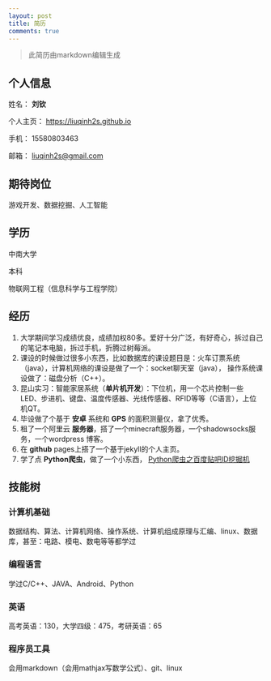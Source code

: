 ```yaml
---
layout: post
title: 简历
comments: true
---
```


>此简历由markdown编辑生成

## 个人信息

姓名： **刘钦**

个人主页： https://liuqinh2s.github.io

手机： 15580803463

邮箱： liuqinh2s@gmail.com

## 期待岗位

游戏开发、数据挖掘、人工智能

## 学历

中南大学

本科

物联网工程（信息科学与工程学院）

## 经历

1. 大学期间学习成绩优良，成绩加权80多。爱好十分广泛，有好奇心，拆过自己的笔记本电脑，拆过手机，折腾过树莓派。
2. 课设的时候做过很多小东西，比如数据库的课设题目是：火车订票系统（java），计算机网络的课设是做了一个：socket聊天室（java），
操作系统课设做了：磁盘分析（C++）。
3. 昆山实习：智能家居系统（**单片机开发**）：下位机，用一个芯片控制一些LED、步进机、键盘、温度传感器、光线传感器、RFID等等（C语言），上位机QT。
4. 毕设做了个基于 **安卓** 系统和 **GPS** 的面积测量仪，拿了优秀。
6. 租了一个阿里云 **服务器**，搭了一个minecraft服务器，一个shadowsocks服务，一个wordpress 博客。
7. 在 **github** pages上搭了一个基于jekyll的个人主页。
8. 学了点 **Python爬虫**，做了一个小东西，
[Python爬虫之百度贴吧ID挖掘机](https://liuqinh2s.github.io/2017/01/%E7%99%BE%E5%BA%A6%E8%B4%B4%E5%90%A7ID%E6%8C%96%E6%8E%98%E6%9C%BA/)

## 技能树

### 计算机基础

数据结构、算法、计算机网络、操作系统、计算机组成原理与汇编、linux、数据库，甚至：电路、模电、数电等等都学过

### 编程语言

学过C/C++、JAVA、Android、Python

### 英语

高考英语：130，大学四级：475，考研英语：65

### 程序员工具

会用markdown（会用mathjax写数学公式）、git、linux
